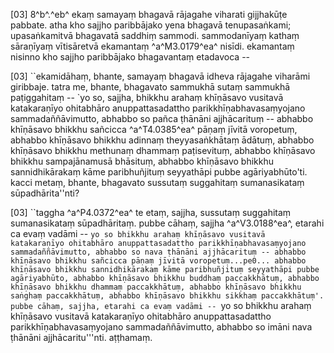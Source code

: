 [03] 8^b^.^eb^ ekaṃ samayaṃ bhagavā rājagahe viharati gijjhakūṭe  pabbate. atha kho sajjho paribbājako yena bhagavā tenupasaṅkami;  upasaṅkamitvā bhagavatā saddhiṃ sammodi. sammodanīyaṃ kathaṃ sāraṇīyaṃ  vītisāretvā ekamantaṃ ^a^M3.0179^ea^ nisīdi. ekamantaṃ nisinno kho sajjho  paribbājako bhagavantaṃ etadavoca --

[03] ``ekamidāhaṃ, bhante, samayaṃ bhagavā idheva rājagahe viharāmi  giribbaje. tatra me, bhante, bhagavato sammukhā sutaṃ sammukhā  paṭiggahitaṃ -- `yo so, sajjha, bhikkhu arahaṃ khīṇāsavo vusitavā  katakaraṇīyo ohitabhāro anuppattasadattho parikkhīṇabhavasaṃyojano  sammadaññāvimutto, abhabbo so pañca ṭhānāni ajjhācarituṃ --  abhabbo khīṇāsavo bhikkhu sañcicca ^a^T4.0385^ea^ pāṇaṃ jīvitā voropetuṃ, abhabbo  khīṇāsavo bhikkhu adinnaṃ theyyasaṅkhātaṃ ādātuṃ, abhabbo khīṇāsavo  bhikkhu methunaṃ dhammaṃ paṭisevituṃ, abhabbo khīṇāsavo bhikkhu  sampajānamusā bhāsituṃ, abhabbo khīṇāsavo bhikkhu sannidhikārakaṃ  kāme paribhuñjituṃ seyyathāpi pubbe agāriyabhūto'ti. kacci metaṃ,  bhante, bhagavato sussutaṃ suggahitaṃ sumanasikataṃ sūpadhārita''nti?

[03] ``taggha ^a^P4.0372^ea^ te etaṃ, sajjha, sussutaṃ  suggahitaṃ sumanasikataṃ sūpadhāritaṃ. pubbe cāhaṃ, sajjha ^a^V3.0188^ea^, etarahi ca  evaṃ vadāmi -- `yo so bhikkhu arahaṃ khīṇāsavo vusitavā  katakaraṇīyo ohitabhāro anuppattasadattho parikkhīṇabhavasaṃyojano  sammadaññāvimutto, abhabbo so nava ṭhānāni ajjhācarituṃ -- abhabbo  khīṇāsavo bhikkhu sañcicca pāṇaṃ jīvitā voropetuṃ...pe0... abhabbo  khīṇāsavo bhikkhu sannidhikārakaṃ kāme paribhuñjituṃ seyyathāpi pubbe  agāriyabhūto, abhabbo khīṇāsavo bhikkhu buddhaṃ paccakkhātuṃ, abhabbo  khīṇāsavo bhikkhu dhammaṃ paccakkhātuṃ, abhabbo khīṇāsavo bhikkhu  saṅghaṃ paccakkhātuṃ, abhabbo khīṇāsavo bhikkhu sikkhaṃ paccakkhātuṃ'.  pubbe cāhaṃ, sajjha, etarahi ca evaṃ vadāmi -- `yo so bhikkhu  arahaṃ khīṇāsavo vusitavā katakaraṇīyo ohitabhāro anuppattasadattho  parikkhīṇabhavasaṃyojano sammadaññāvimutto, abhabbo so imāni nava  ṭhānāni ajjhācaritu'''nti. aṭṭhamaṃ.